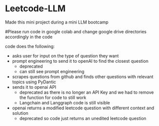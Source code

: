 # Leetcode-LLM
Made this mini project during a mini LLM bootcamp

#Please run code in google colab and change google drive directories accordingly in the code

code does the following:
- asks user for input on the type of question they want
- prompt engineering to send it to openAI to find the closest question
  - deprecated
  - can still see prompt engineering
- scrapes questions from github and finds other questions with relevant topics using PyDantic
- sends it to openai API
  - deprecated as there is no longer an API Key and we had to remove the function for code to still work
  - Langchain and Langgraph code is still visible
- openai returns a modified leetcode question with different context and solution
  - deprecated so code just returns an unedited leetcode question
